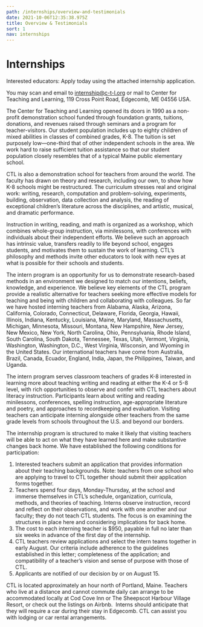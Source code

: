 ```yaml
---
path: /internships/overview-and-testimonials
date: 2021-10-06T12:35:38.975Z
title: Overview & Testimonials
sort: 1
nav: internships
---
```

# Internships

Interested educators: Apply today using the attached internship application.

You may scan and email to internship@c-t-l.org or mail to Center for Teaching and Learning, 119 Cross Point Road, Edgecomb, ME 04556 USA. 

The Center for Teaching and Learning opened its doors in 1990 as a non-profit demonstration school funded through foundation grants, tuitions, donations, and revenues raised through seminars and a program for teacher-visitors. Our student population includes up to eighty children of mixed abilities in classes of combined grades, K-8. The tuition is set purposely low—one-third that of other independent schools in the area. We work hard to raise sufficient tuition assistance so that our student population closely resembles that of a typical Maine public elementary school.

CTL is also a demonstration school for teachers from around the world. The faculty has drawn on theory and research, including our own, to show how K-8 schools might be restructured. The curriculum stresses real and original work: writing, research, computation and problem-solving, experiments, building, observation, data collection and analysis, the reading of exceptional children’s literature across the disciplines, and artistic, musical, and dramatic performance.

Instruction in writing, reading, and math is organized as a workshop, which combines whole-group instruction, via minilessons, with conferences with individuals about their independent efforts. We believe such an approach has intrinsic value, transfers readily to life beyond school, engages students, and motivates them to sustain the work of learning. CTL’s philosophy and methods invite other educators to look with new eyes at what is possible for their schools and students.

The intern program is an opportunity for us to demonstrate research-based methods in an environment we designed to match our intentions, beliefs, knowledge, and experience. We believe key elements of the CTL program provide a realistic alternative for teachers seeking more effective models for teaching and being with children and collaborating with colleagues. So far we have hosted interning teachers from Alabama, Alaska, Arizona, California, Colorado, Connecticut, Delaware, Florida, Georgia, Hawaii, Illinois, Indiana, Kentucky, Louisiana, Maine, Maryland, Massachusetts, Michigan, Minnesota, Missouri, Montana, New Hampshire, New Jersey, New Mexico, New York, North Carolina, Ohio, Pennsylvania, Rhode Island, South Carolina, South Dakota, Tennessee, Texas, Utah, Vermont, Virginia, Washington, Washington, D.C., West Virginia, Wisconsin, and Wyoming in the United States. Our international teachers have come from Australia, Brazil, Canada, Ecuador, England, India, Japan, the Philippines, Taiwan, and Uganda.

The intern program serves classroom teachers of grades K-8 interested in learning more about teaching writing and reading at either the K-4 or 5-8 level, with rich opportunities to observe and confer with CTL teachers about literacy instruction. Participants learn about writing and reading minilessons, conferences, spelling instruction, age-appropriate literature and poetry, and approaches to recordkeeping and evaluation. Visiting teachers can anticipate interning alongside other teachers from the same grade levels from schools throughout the U.S. and beyond our borders.

The internship program is structured to make it likely that visiting teachers will be able to act on what they have learned here and make substantive changes back home. We have established the following conditions for participation:

1. Interested teachers submit an application that provides information about their teaching backgrounds. Note: teachers from one school who are applying to travel to CTL together should submit their application forms together.
2. Teachers spend four days, Monday-Thursday, at the school and immerse themselves in CTL’s schedule, organization, curricula, methods, and theories of teaching. Interns observe instruction, record and reflect on their observations, and work with one another and our faculty; they do not teach CTL students. The focus is on examining the structures in place here and considering implications for back home.
3. The cost to each interning teacher is $950, payable in full no later than six weeks in advance of the first day of the internship.
4. CTL teachers review applications and select the intern teams together in early August. Our criteria include adherence to the guidelines established in this letter; completeness of the application; and compatibility of a teacher’s vision and sense of purpose with those of CTL.
5. Applicants are notified of our decision by or on August 15.

CTL is located approximately an hour north of Portland, Maine. Teachers who live at a distance and cannot commute daily can arrange to be accommodated locally at Cod Cove Inn or The Sheepscot Harbour Village Resort, or check out the listings on Airbnb.  Interns should anticipate that they will require a car during their stay in Edgecomb. CTL can assist you with lodging or car rental arrangements.